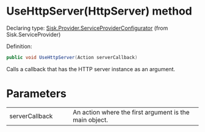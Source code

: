 <!--

Copyrights 2023 Sisk Framework - CypherPotato
Published under MIT license

!!! DO NOT EDIT THIS FILE !!!
This file was generated by a tool in the Sisk package. To edit the information in this documentation,
edit the XML documentation present in the Sisk source code.

-->


# UseHttpServer(HttpServer) method

Declaring type: [Sisk.Provider.ServiceProviderConfigurator](/read?q=/contents/spec/Sisk.Provider.ServiceProviderConfigurator.md) (from Sisk.ServiceProvider)


Definition:

```cs
public void UseHttpServer(Action serverCallback)
```

Calls a callback that has the HTTP server instance as an argument.


# Parameters

<table>
    <tbody>
<tr>
    <td width="33%">serverCallback</td>
    <td>An action where the first argument is the main  object.</td>
</tr>
    </tbody>
</table>
